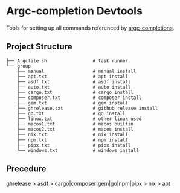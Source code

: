 # Argc-completion Devtools

Tools for setting up all commands referenced by [argc-completions](https://github.com/sigoden/argc-completions).

## Project Structure

```
├── Argcfile.sh                 # task runner
└── group
    ├── manual                  # manual install
    ├── apt.txt                 # apt install
    ├── asdf.txt                # asdf install
    ├── auto.txt                # auto install
    ├── cargo.txt               # cargo install
    ├── composer.txt            # composer install
    ├── gem.txt                 # gem install
    ├── ghrelease.txt           # github release install
    ├── go.txt                  # go install
    ├── linux.txt               # other linux used
    ├── macos1.txt              # macos builtin
    ├── macos2.txt              # macos install
    ├── nix.txt                 # nix install
    ├── npm.txt                 # npm install
    ├── pipx.txt                # pipx install
    └── windows.txt             # windows install
```

## Precedure

ghrelease > asdf > cargo|composer|gem|go|npm|pipx > nix > apt